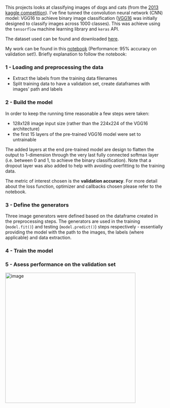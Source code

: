 This projects looks at classifying images of dogs and cats (from the [2013 kaggle competition](https://www.kaggle.com/c/dogs-vs-cats/overview)). I've fine tunned the convolution neural network (CNN) model: VGG16 to achieve binary image classification ([VGG16](https://datagen.tech/guides/computer-vision/vgg16/#) was initially designed to classify images across 1000 classes). This was achieve using the `tensorflow` machine learning library and `keras` API.

The dataset used can be found and downloaded [here](https://www.kaggle.com/c/dogs-vs-cats/data).

My work can be found in this [notebook]() (Performance: 95% accuracy on validation set!). Briefly explanation to follow the notebook:

### 1 - Loading and preprocessing the data
- Extract the labels from the training data filenames
- Split training data to have a validation set, create dataframes with images' path and labels

### 2 - Build the model
In order to keep the running time reasonable a few steps were taken:
- 128x128 image input size (rather than the 224x224 of the VGG16 architecture)
- the first 15 layers of the pre-trained VGG16 model were set to untrainable

The added layers at the end pre-trained model are design to flatten the output to 1-dimension through the very last fully connected softmax layer (i.e. between 0 and 1, to achieve the binary classification). Note that a dropout layer was also added to help with avoiding overfitting to the training data. 

The metric of interest chosen is the **validation accuracy**. For more detail about the loss function, optimizer and callbacks chosen please refer to the notebook. 

### 3 - Define the generators
Three image generators were defined based on the dataframe created in the preprocessing steps. The generators are used in the training (`model.fit()`) and testing (`model.predict()`) steps respectively - essentially providing the model with the path to the images, the labels (where applicable) and data extraction. 

### 4 - Train the model 

### 5 - Asess performance on the validation set
<img width="410" alt="image" src="https://github.com/leotapie/portfolio_projects/assets/141837622/36848547-9ad5-48fe-ab5e-10b1fab0f40f">


